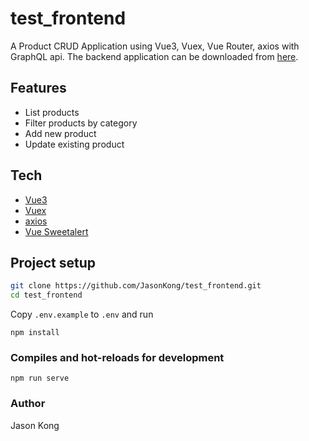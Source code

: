 # test_frontend
A Product CRUD Application using Vue3, Vuex, Vue Router, axios with GraphQL api.
The backend application can be downloaded from [here].

## Features
- List products
- Filter products by category
- Add new product
- Update existing product

## Tech
- [Vue3] 
- [Vuex]
- [axios]
- [Vue Sweetalert]

## Project setup
```bash
git clone https://github.com/JasonKong/test_frontend.git
cd test_frontend
```
Copy `.env.example` to `.env` and run
```
npm install
```

### Compiles and hot-reloads for development
```
npm run serve
```

### Author
Jason Kong

   [Vue3]: <https://v3.vuejs.org/>
   [Vuex]: <https://vuex.vuejs.org/>
   [axios]: <https://www.axios.com/>
   [Vue Sweetalert]:<https://github.com/avil13/vue-sweetalert2>
   [here]: <https://github.com/JasonKong/test_backend.git>
   

